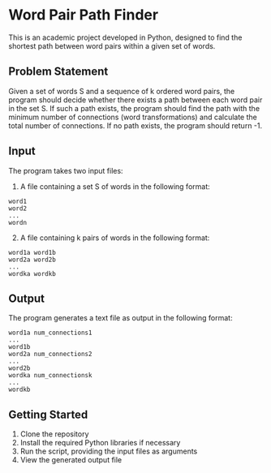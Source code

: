 # Word Pair Path Finder

This is an academic project developed in Python, designed to find the shortest path between word pairs within a given set of words. 

## Problem Statement

Given a set of words S and a sequence of k ordered word pairs, the program should decide whether there exists a path between each word pair in the set S. If such a path exists, the program should find the path with the minimum number of connections (word transformations) and calculate the total number of connections. If no path exists, the program should return -1.

## Input

The program takes two input files:

1. A file containing a set S of words in the following format:

```
word1
word2
...
wordn
```

2. A file containing k pairs of words in the following format:

```
word1a word1b
word2a word2b
...
wordka wordkb
```

## Output

The program generates a text file as output in the following format:

```
word1a num_connections1
...
word1b
word2a num_connections2
...
word2b
wordka num_connectionsk
...
wordkb
```

## Getting Started

1. Clone the repository
2. Install the required Python libraries if necessary
3. Run the script, providing the input files as arguments
4. View the generated output file
